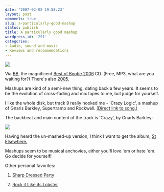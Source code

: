 ```yaml
---
date: '2007-02-08 19:58:23'
layout: post
comments: true
slug: a-particularly-good-mashup
status: publish
title: A particularly good mashup
wordpress_id: '291'
categories:
- Audio, sound and music
- Reviews and recommendations
---
```



[
![](http://www.phfactor.net/wp-pics/BestOfBootie2006_CD.jpg)
](http://www.bootieusa.com/bestofbootie2006/)

Via [BB](http://boingboing.net/), the magnificent [Best of Bootie 2006](http://www.bootieusa.com/bestofbootie2006/) CD. (Free, MP3, what are you waiting for?) There's also [2005.](http://www.bootiesf.com/bestofbootie_2005)

Mashups are kind of a semi-new thing, dating back a few years. It seems to be the evolution of cross-fading and mix tapes to me, but judge for yourself. 

I like the whole disk, but track 9 really hooked me - 'Crazy Logic', a mashup of Gnarls Barkley, Supertramp and Rockwell. [(Direct link to song.)](http://images.davyn.multiply.com/song/1/59/full/U2FsdGVkX18ExsKC4ImPPt8OMo1UKPu6mKDfAjDB7Tir56JpDzHCEg==/09%20-%20Arty%20Fufkin%20-%20Crazy%20Logic.mp3)

The backbeat and main content of the track is 'Crazy', by Gnarls Barkley:


[
![](http://www.phfactor.net/wp-pics/gnarls.jpg)
](http://allmusic.com/cg/amg.dll?p=amg&sql=10:lztxlfaedcqr)

Having heard the un-mashed-up version, I think I want to get the album, [St Elsewhere.](http://allmusic.com/cg/amg.dll?p=amg&sql=10:lztxlfaedcqr)

Mashups seem to be musical anchovies, either you'll love 'em or hate 'em. Go decide for yourself!

Other personal favorites: 




  1. [Sharp Dressed Party](http://viprhealthcare.typepad.com/mashup_of_the_week_podcas/2005/03/this_mash_rocks.html)

  2. [Rock it Like its Lobster](http://webjay.org/iteminfo/779371/386fceb85de886f472f2755e16fb42a4)




